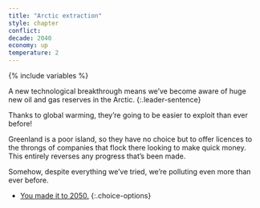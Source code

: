 ```yaml
---
title: "Arctic extraction"
style: chapter
conflict: 
decade: 2040
economy: up
temperature: 2
---
```


{% include variables %}

A new technological breakthrough means we’ve become aware of huge new oil and gas reserves in the Arctic.
{:.leader-sentence}

Thanks to global warming, they’re going to be easier to exploit than ever before!

Greenland is a poor island, so they have no choice but to offer licences to the throngs of companies that flock there looking to make quick money. This entirely reverses any progress that’s been made.

Somehow, despite everything we’ve tried, we’re polluting even more than ever before.

- [You made it to 2050.](part-page_2050-slow-fade.html)
{:.choice-options}
